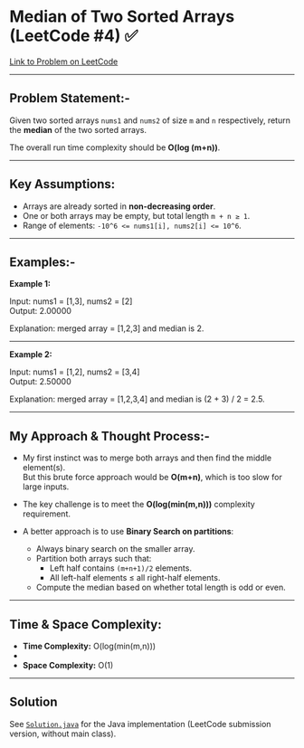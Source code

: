 # Median of Two Sorted Arrays (LeetCode #4) ✅
[Link to Problem on LeetCode](https://leetcode.com/problems/median-of-two-sorted-arrays/)

---

## Problem Statement:-
Given two sorted arrays `nums1` and `nums2` of size `m` and `n` respectively, return the **median** of the two sorted arrays.

The overall run time complexity should be **O(log (m+n))**.

---

## Key Assumptions:
- Arrays are already sorted in **non-decreasing order**.
- One or both arrays may be empty, but total length `m + n ≥ 1`.
- Range of elements: `-10^6 <= nums1[i], nums2[i] <= 10^6`.

---

## Examples:-

**Example 1:**

Input: nums1 = [1,3], nums2 = [2]  
Output: 2.00000  

Explanation: merged array = [1,2,3] and median is 2.

---

**Example 2:**

Input: nums1 = [1,2], nums2 = [3,4]  
Output: 2.50000  

Explanation: merged array = [1,2,3,4] and median is (2 + 3) / 2 = 2.5.

---

## My Approach & Thought Process:-

- My first instinct was to merge both arrays and then find the middle element(s).  
  But this brute force approach would be **O(m+n)**, which is too slow for large inputs.

- The key challenge is to meet the **O(log(min(m,n)))** complexity requirement.

- A better approach is to use **Binary Search on partitions**:
  - Always binary search on the smaller array.
  - Partition both arrays such that:
    - Left half contains `(m+n+1)/2` elements.
    - All left-half elements ≤ all right-half elements.
  - Compute the median based on whether total length is odd or even.

---

## Time & Space Complexity:

- **Time Complexity:** O(log(min(m,n)))
-  
- **Space Complexity:** O(1)

---

## Solution

See [`Solution.java`](Solution.java) for the Java implementation (LeetCode submission version, without main class).

